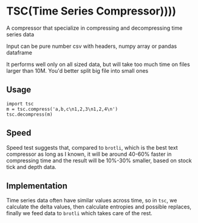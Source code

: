 # TSC(Time Series Compressor))))

A compressor that specialize in compressing and decompressing time series data

Input can be pure number csv with headers, numpy array or pandas dataframe

It performs well only on all sized data, but will take too much time on files larger than 10M. You'd better split big file into small ones

## Usage

```py3
import tsc
m = tsc.compress('a,b,c\n1,2,3\n1,2,4\n')
tsc.decompress(m)
```

## Speed

Speed test suggests that, compared to `brotli`, which is the best text compressor as long as I known, it will be around 40-60% faster in compressing time and the result will be 10%-30% smaller, based on stock tick and depth data.


## Implementation

Time series data often have similar values across time, so in `tsc`, we calculate the delta values, then calculate entropies and possible replaces, finally we feed data to `brotli` which takes care of the rest.
